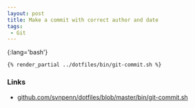 ```yaml
---
layout: post
title: Make a commit with correct author and date
tags:
 - Git
---
```


{:lang='bash'}
~~~
{% render_partial ../dotfiles/bin/git-commit.sh %}
~~~

### Links
* [github.com/svnpenn/dotfiles/blob/master/bin/git-commit.sh][g]

[g]:http://github.com/svnpenn/dotfiles/blob/master/bin/git-commit.sh